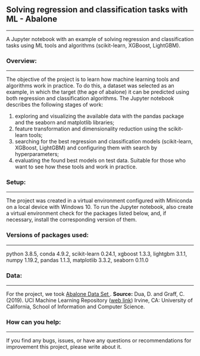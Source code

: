 ## Solving regression and classification tasks with ML - Abalone
---
A Jupyter notebook with an example of solving regression and classification tasks using ML tools and algorithms (scikit-learn, XGBoost, LightGBM).
### Overview:
---
The objective of the project is to learn how machine learning tools and algorithms work in practice. To do this, a dataset was selected as an example, in which the target (the age of abalone) it can be predicted using both regression and classification algorithms.  The Jupyter notebook describes the following stages of work: 
1) exploring and visualizing  the available data with the pandas package and the seaborn and matplotlib libraries;
2) feature transformation and dimensionality reduction using the scikit-learn tools;
3) searching for the best regression and classification models (scikit-learn, XGBoost, LightGBM) and configuring them with search by hyperparameters;
4) evaluating the found best models on test data.
Suitable for those who want to see how these tools and work in practice.
### Setup:
---
The project was created in a virtual environment configured with Miniconda on a local device with Windows 10. To run the Jupyter notebook, also create a virtual environment check for the packages listed below, and, if necessary, install the corresponding version of them.
### Versions of packages used:
---
python 3.8.5, conda 4.9.2, scikit-learn 0.24.1, xgboost 1.3.3, lightgbm 3.1.1, numpy 1.19.2, pandas 1.1.3, matplotlib 3.3.2, seaborn 0.11.0
### Data: 
---
For the project, we took  [Abalone Data Set ](https://archive.ics.uci.edu/ml/datasets/abalone). **Source:** Dua, D. and Graff, C. (2019). UCI Machine Learning Repository ([web link](http://archive.ics.uci.edu/ml)) Irvine, CA: University of California, School of Information and Computer Science.  
### How can you help:
---
If you find any bugs, issues, or have any questions or recommendations for improvement this project, please write about it.
